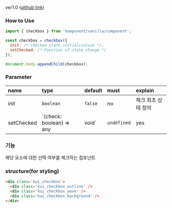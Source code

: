 ver1.0 ([github link](https://github.com/Komponent1/Komponent/tree/master/Vanilla/app/srcs/components/checkbox))

### How to Use

~~~javascript
import { checkbox } from 'komponent/vanilla/component';

const checkbox = checkbox({ 
  init: /* checked state initialization */,
  setChecked: /* Function of state change */
});

document.body.appendChild(checkbox);
~~~

### Parameter

|name|type|default|must|explain|
|:---|:---|:---|:---|:---|
|init|`boolean`|`false`|no|체크 최초 상태 정의|
|setChecked|`(check: boolean) => any|void`|`undefined`|yes|체크 상태 변경시 동작할 액션|

### 기능
해당 요소에 대한 선택 여부를 체크하는 컴포넌트

### structure(for styling)
```html
<div class='kui_checkbox'>
  <div class='kui_checkbox_outline' />
  <div class='kui_checkbox_wave' />
  <div class='kui_checkbox_background' />
</div>

```
